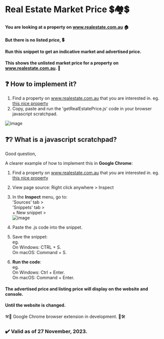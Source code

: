 # Real Estate Market Price :heavy_dollar_sign::houses::heavy_dollar_sign:

#### You are looking at a property on www.realestate.com.au 🏠

#### But there is no listed price, 💲

#### Run this snippet to get an indicative market and advertised price.

#### This shows the unlisted market price for a property on www.realestate.com.au. :house_with_garden:

## ❓ How to implement it?

1. Find a property on www.realestate.com.au that you are interested in.
   eg. [this nice property](https://www.realestate.com.au/sold/property-house-vic-toorak-125336774)
2. Copy, paste and run the 'getRealEstatePrice.js' code in your browser javascript scratchpad.

![image](https://github.com/AndrewKhassapov/real-estate-market-price/assets/53222142/f24516ef-f1c5-4962-824f-4b8ab93cabb8)


## ❓❔ What is a javascript scratchpad?

Good question,

A clearer example of how to implement this in **Google Chrome**:

1. Find a property on www.realestate.com.au that you are interested in.
   eg. [this nice property](https://www.realestate.com.au/sold/property-house-vic-toorak-125336774)

2. View page source: Right click anywhere > Inspect

3. In the **Inspect** menu, go to:<br/>
   'Sources' tab \><br/>
   'Snippets' tab \><br/>
   \+ New snippet \><br/>
![image](https://github.com/AndrewKhassapov/real-estate-market-price/assets/53222142/7b078321-bc87-48c3-93b5-c33a10be4ef9)<br/>


4. Paste the .js code into the snippet.

5. Save the snippet:<br/>
   eg.<br/>
   On Windows: CTRL + S.<br/>
   On macOS: Command + S.<br/>

6. **Run the code**:<br/>
   eg.<br/>
   On Windows: Ctrl + Enter.<br/>
   On macOS: Command + Enter.<br/>

#### The advertised price and listing price will display on the website and console.

#### Until the website is changed.

⚒️🚧 Google Chrome browser extension in development. 🚧🛠️

### :heavy_check_mark: Valid as of 27 November, 2023.
